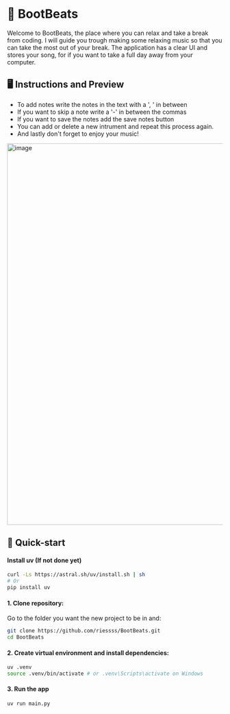 # 🎵 BootBeats
Welcome to BootBeats, the place where you can relax and take a break from coding. I will guide you trough making some relaxing music so that you can take the most out of your break. The application has a clear UI and stores your song, for if you want to take a full day away from your computer. 
## 🖥️ Instructions and Preview
- To add notes write the notes in the text with a ', ' in between
- If you want to skip a note write a '-' in between the commas
- If you want to save the notes add the save notes button
- You can add or delete a new intrument and repeat this process again.
- And lastly don't forget to enjoy your music!
<img width="1904" height="890" alt="image" src="https://github.com/user-attachments/assets/c12f7980-bd36-4f22-9d36-d163b4a210ee" />

## 🚀 Quick-start
#### Install uv (If not done yet)
```bash
curl -Ls https://astral.sh/uv/install.sh | sh
# Or
pip install uv
```
#### 1. Clone repository:
Go to the folder you want the new project to be in and:
```bash 
git clone https://github.com/riessss/BootBeats.git 
cd BootBeats
```
#### 2. Create virtual environment and install dependencies:
```bash
uv .venv
source .venv/bin/activate # or .venv\Scripts\activate on Windows
```
#### 3. Run the app
```bash
uv run main.py
```
